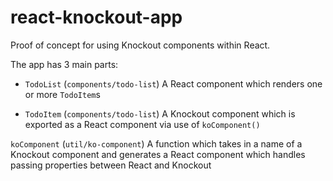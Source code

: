 # react-knockout-app

Proof of concept for using Knockout components within React.

The app has 3 main parts:

* `TodoList` (`components/todo-list`)
A React component which renders one or more `TodoItem`s

* `TodoItem` (`components/todo-list`)
A Knockout component which is exported as a React component via use of `koComponent()`

`koComponent` (`util/ko-component`)
A function which takes in a name of a Knockout component and generates a React component which handles passing properties between React and Knockout
